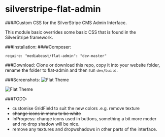 # silverstripe-flat-admin
####Custom CSS for the SilverStripe CMS Admin Interface.

This module basic overrides some basic CSS that is found in the SilverStripe framework.

###Installation:
####Composer:
```
require: "mediabeast/flat-admin": "dev-master"
```
###Download:
Clone or download this repo, copy it into your website folder, rename the folder to flat-admin and then run `dev/build`.

###Screenshots:
![Flat Theme](http://i.imgur.com/JgaAw2G.png "Flat Theme")

![Flat Theme](http://i.imgur.com/anH4Uv6.png "Flat Theme")

###TODO:
- customise GridField to suit the new colors .e.g. remove texture
- ~~change icons in menu to be white~~
- InProgress: change icons used in buttons, something a bit more moder and no drop shadow will be nice.
- remove any textures and dropwshadows in other parts of the interface.

